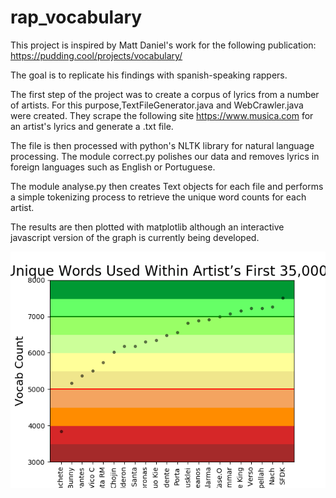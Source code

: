 # rap_vocabulary
This project is inspired by Matt Daniel's work for the following publication:
https://pudding.cool/projects/vocabulary/

The goal is to replicate his findings with spanish-speaking rappers. 

The first step of the project was to create a corpus of lyrics from a number of artists. For this purpose,TextFileGenerator.java	and WebCrawler.java were created. They scrape the following site https://www.musica.com for an artist's lyrics and generate a .txt file. 

The file is then processed with python's NLTK library for natural language processing. The module correct.py polishes our data and removes lyrics in foreign languages such as English or Portuguese.

The module analyse.py then creates Text objects for each file and performs a simple tokenizing process to retrieve the unique word counts for each artist.

The results are then plotted with matplotlib although an interactive javascript version of the graph is currently being developed. 

![Alt text](/results.png)
